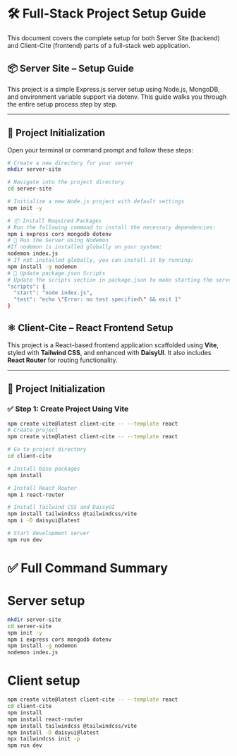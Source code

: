 # 🛠️ Full-Stack Project Setup Guide
This document covers the complete setup for both Server Site (backend) and Client-Cite (frontend) parts of a full-stack web application.

## 📦 Server Site – Setup Guide

This project is a simple Express.js server setup using Node.js, MongoDB, and environment variable support via dotenv. This guide walks you through the entire setup process step by step.

---


## 📁 Project Initialization

Open your terminal or command prompt and follow these steps:

```bash
# Create a new directory for your server
mkdir server-site

# Navigate into the project directory
cd server-site

# Initialize a new Node.js project with default settings
npm init -y

# 📦 Install Required Packages
# Run the following command to install the necessary dependencies:
npm i express cors mongodb dotenv
# 🧪 Run the Server Using Nodemon
#If nodemon is installed globally on your system:
nodemon index.js
# If not installed globally, you can install it by running:
npm install -g nodemon
# 📝 Update package.json Scripts
# Update the scripts section in package.json to make starting the server easier:
"scripts": {
  "start": "node index.js",
  "test": "echo \"Error: no test specified\" && exit 1"
}


```
## ⚛️ Client-Cite – React Frontend Setup

This project is a React-based frontend application scaffolded using **Vite**, styled with **Tailwind CSS**, and enhanced with **DaisyUI**. It also includes **React Router** for routing functionality.

---

## 🚀 Project Initialization

### ✅ Step 1: Create Project Using Vite

```bash
npm create vite@latest client-cite -- --template react
# Create project
npm create vite@latest client-cite -- --template react

# Go to project directory
cd client-cite

# Install base packages
npm install

# Install React Router
npm i react-router

# Install Tailwind CSS and DaisyUI
npm install tailwindcss @tailwindcss/vite
npm i -D daisyui@latest

# Start development server
npm run dev
```
# ✅ Full Command Summary

# Server setup
```bash
mkdir server-site
cd server-site
npm init -y
npm i express cors mongodb dotenv
npm install -g nodemon
nodemon index.js
```
# Client setup
```bash
npm create vite@latest client-cite -- --template react
cd client-cite
npm install
npm install react-router
npm install tailwindcss @tailwindcss/vite
npm install -D daisyui@latest
npx tailwindcss init -p
npm run dev

